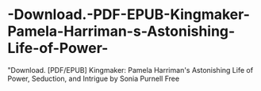 # -Download.-PDF-EPUB-Kingmaker-Pamela-Harriman-s-Astonishing-Life-of-Power-
"Download. [PDF/EPUB] Kingmaker: Pamela Harriman's Astonishing Life of Power, Seduction, and Intrigue by Sonia Purnell Free
